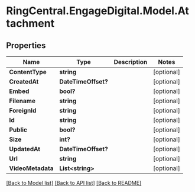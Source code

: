 # RingCentral.EngageDigital.Model.Attachment
## Properties

Name | Type | Description | Notes
------------ | ------------- | ------------- | -------------
**ContentType** | **string** |  | [optional] 
**CreatedAt** | **DateTimeOffset?** |  | [optional] 
**Embed** | **bool?** |  | [optional] 
**Filename** | **string** |  | [optional] 
**ForeignId** | **string** |  | [optional] 
**Id** | **string** |  | [optional] 
**Public** | **bool?** |  | [optional] 
**Size** | **int?** |  | [optional] 
**UpdatedAt** | **DateTimeOffset?** |  | [optional] 
**Url** | **string** |  | [optional] 
**VideoMetadata** | **List&lt;string&gt;** |  | [optional] 

[[Back to Model list]](../README.md#documentation-for-models) [[Back to API list]](../README.md#documentation-for-api-endpoints) [[Back to README]](../README.md)

